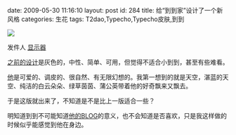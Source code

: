 date: 2009-05-30 11:16:10
layout: post
id: 284
title: 给“到到家”设计了一个新风格
categories: 生花
tags: T2dao,Typecho,Typecho皮肤,到到

[![](http://lh5.ggpht.com/_sSlOa6svSLk/SiEVVZ72gkI/AAAAAAAAAbE/1Jt8gVYIqOw/s288/%E5%88%B0%E5%88%B0%E5%AE%B6-20090530.png)](http://picasaweb.google.com/lh/photo/m50UZFceaX8GTx7PzdmUPA?feat=embedwebsite)

发件人 [显示器](http://picasaweb.google.com/froons/yiIrdF?feat=embedwebsite)


[之前的设计](http://www.phecda.org/blog/213)是灰色的，中性、简单、可用，但觉得不适合小到到，甚至有些难看。

[他](http://hu.yudao.org)是可爱的、调皮的、很自然、有无限幻想的。我第一想到的就是天空，湛蓝的天空、纯洁的白云朵朵、绿草茵茵、蒲公英带着他的好奇飘来又飘去。

于是这版就出来了，不知道是不是比上一版适合一些？

明知道到到不可能知道[他的BLOG](http://hu.yudao.org)的意义，也不会知道是否喜欢，只是我这样做的时候似乎能感觉到他在身边。
